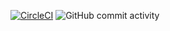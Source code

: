 [![CircleCI](https://dl.circleci.com/status-badge/img/gh/cbendot/ci-script/tree/ci-gcc.svg?style=svg)](https://dl.circleci.com/status-badge/redirect/gh/cbendot/ci-script/tree/msm-4.4) ![GitHub commit activity](https://img.shields.io/github/commit-activity/m/cbendot/ci-script)
